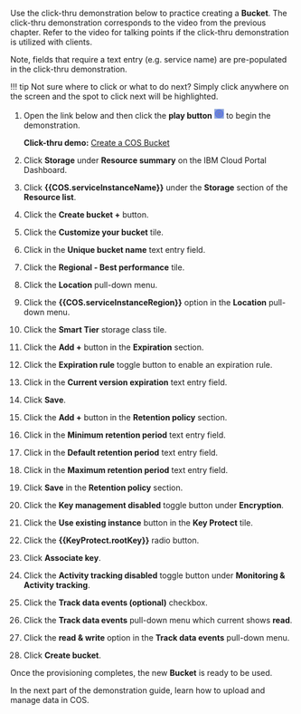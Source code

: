 Use the click-thru demonstration below to practice creating a **Bucket**. The click-thru demonstration corresponds to the video from the previous chapter. Refer to the video for talking points if the click-thru demonstration is utilized with clients.

Note, fields that require a text entry (e.g. service name) are pre-populated in the click-thru demonstration.

!!! tip
    Not sure where to click or what to do next? Simply click anywhere on the screen and the spot to click next will be highlighted.

1. Open the link below and then click the **play button** ![](_attachments/ClickThruPlayButton.png) to begin the demonstration.

    **Click-thru demo:** <a href="https://ibm.github.io/SalesEnablement-COS-L3/includes/CreateBucket/index.html" target ="_blank">Create a COS Bucket</a>

2. Click **Storage** under **Resource summary** on the IBM Cloud Portal Dashboard.
3. Click **{{COS.serviceInstanceName}}** under the **Storage** section of the **Resource list**.
4. Click the **Create bucket +** button.
5. Click the **Customize your bucket** tile.
6. Click in the **Unique bucket name** text entry field.
7. Click the **Regional - Best performance** tile.
8. Click the **Location** pull-down menu.
9. Click the **{{COS.serviceInstanceRegion}}** option in the **Location** pull-down menu.
10. Click the **Smart Tier** storage class tile.
11. Click the **Add +** button in the **Expiration** section.
12. Click the **Expiration rule** toggle button to enable an expiration rule.
13. Click in the **Current version expiration** text entry field.
14. Click **Save**.
15. Click the **Add +** button in the **Retention policy** section.
16. Click in the **Minimum retention period** text entry field.
17. Click in the **Default retention period** text entry field.
18. Click in the **Maximum retention period** text entry field.
19. Click **Save** in the **Retention policy** section.
20. Click the **Key management disabled** toggle button under **Encryption**.
21. Click the **Use existing instance** button in the **Key Protect** tile.
22. Click the **{{KeyProtect.rootKey}}** radio button.
23. Click **Associate key**.
24. Click the **Activity tracking disabled** toggle button under **Monitoring & Activity tracking**.
25. Click the **Track data events (optional)** checkbox.
26. Click the **Track data events** pull-down menu which current shows **read**.
27. Click the **read & write** option in the **Track data events** pull-down menu.
28. Click **Create bucket**.

Once the provisioning completes, the new **Bucket** is ready to be used.

In the next part of the demonstration guide, learn how to upload and manage data in COS.
